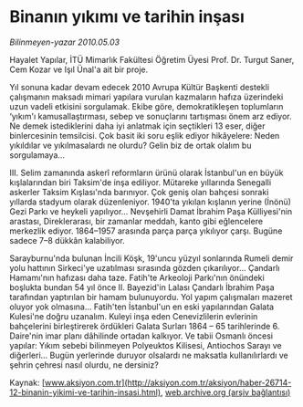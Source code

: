 # Binanın yıkımı ve tarihin inşası

*Bilinmeyen-yazar 2010.05.03*

<font class="agenda2NewsSpot">
 Hayalet Yapılar, İTÜ Mimarlık Fakültesi Öğretim Üyesi Prof. Dr. Turgut Saner, Cem Kozar ve Işıl Ünal'a ait bir proje.
</font>
<font class="newsDetail">
 <p class="MsoNormal">
  Yıl sonuna kadar devam edecek 2010 Avrupa Kültür Başkenti destekli çalışmanın maksadı mimari yapılara vurulan kazmaların hafıza üzerindeki uzun vadeli etkisini sorgulamak. Ekibe göre, demokratikleşen toplumların ‘yıkım'ı kamusallaştırması, sebep ve sonuçlarını tartışması önem arz ediyor. Ne demek istediklerini daha iyi anlatmak için seçtikleri 13 eser, diğer binlercesinin temsilcisi. Çok basit iki soru eşlik ediyor hikâyelere: Neden yıkıldılar ve yıkılmasalardı ne olurdu? Gelin biz de ortak olalım bu sorgulamaya…
 </p>
 <p class="MsoNormal">
  III. Selim zamanında askerî reformların ürünü olarak İstanbul'un en büyük kışlalarından biri Taksim'de inşa ediliyor. Mütareke yıllarında Senegalli askerler Taksim Kışlası'nda barınıyor. Çok geniş olan bahçesi sonraki yıllarda stadyum olarak düzenleniyor. 1940'ta yıkılan kışlanın yerine (İnönü) Gezi Parkı ve heykeli yapılıyor… Nevşehirli Damat İbrahim Paşa Külliyesi'nin arastası, Direklerarası, bir zamanlar meddah, kanto gibi eğlencelere merkezlik ediyor. 1864–1957 arasında parça parça yıkılıyor çarşı. Bugüne sadece 7–8 dükkân kalabiliyor.
 </p>
 <p class="MsoNormal">
  Sarayburnu'nda bulunan İncili Köşk, 19'uncu yüzyıl sonlarında Rumeli demir yolu hattının Sirkeci'ye uzatılması sırasında gözden çıkarılıyor… Çandarlı Hamamı'nın hafızası daha taze. Fatih'te Arkeoloji Parkı'nın önündeki boşlukta bundan 54 yıl önce II. Bayezid'in Lalası Çandarlı İbrahim Paşa tarafından yaptırılan bir hamam bulunuyordu. Yol yapım çalışmaları mazeret oluyor yok olmasına… Fatih'ten İstanbul'un en eski yapılarından Galata Kulesi'ne doğru uzanalım. Kuleyi inşa eden Cenevizlilerin evlerinin bahçelerini birleştirerek ördükleri Galata Surları 1864 – 65 tarihlerinde 6. Daire'nin imar planı dâhilinde ortadan kalkıyor. Ve tabii Osmanlı öncesi yapılar: Yıkım sebebi bilinmeyen Polyeuktos Kilisesi, Antiochos Sarayı ve diğerleri... Bugün yerlerinde duruyor olsalardı ne maksatla kullanılırlardı ve şehrin çehresi nasıl olurdu, ne dersiniz?
 </p>
</font>

Kaynak: [www.aksiyon.com.tr](http://aksiyon.com.tr/aksiyon/haber-26714-12-binanin-yikimi-ve-tarihin-insasi.html), [web.archive.org (arşiv bağlantısı)](http://web.archive.org/web/20101120092453/http://aksiyon.com.tr/aksiyon/haber-26714-12-binanin-yikimi-ve-tarihin-insasi.html)
